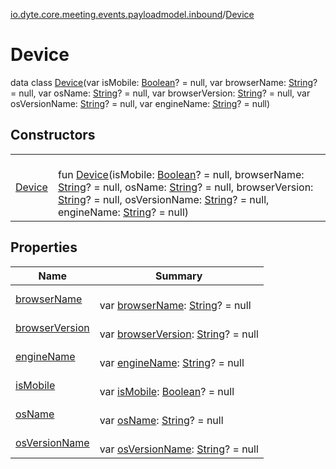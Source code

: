 [io.dyte.core.meeting.events.payloadmodel.inbound](../index.md)/[Device](index.md)

# Device


data class [Device](index.md)(var isMobile: [Boolean](https://kotlinlang.org/api/latest/jvm/stdlib/kotlin/-boolean/index.html)? = null, var browserName: [String](https://kotlinlang.org/api/latest/jvm/stdlib/kotlin/-string/index.html)? = null, var osName: [String](https://kotlinlang.org/api/latest/jvm/stdlib/kotlin/-string/index.html)? = null, var browserVersion: [String](https://kotlinlang.org/api/latest/jvm/stdlib/kotlin/-string/index.html)? = null, var osVersionName: [String](https://kotlinlang.org/api/latest/jvm/stdlib/kotlin/-string/index.html)? = null, var engineName: [String](https://kotlinlang.org/api/latest/jvm/stdlib/kotlin/-string/index.html)? = null)

## Constructors

| | |
|---|---|
| [Device](-device.md) | <br/>fun [Device](-device.md)(isMobile: [Boolean](https://kotlinlang.org/api/latest/jvm/stdlib/kotlin/-boolean/index.html)? = null, browserName: [String](https://kotlinlang.org/api/latest/jvm/stdlib/kotlin/-string/index.html)? = null, osName: [String](https://kotlinlang.org/api/latest/jvm/stdlib/kotlin/-string/index.html)? = null, browserVersion: [String](https://kotlinlang.org/api/latest/jvm/stdlib/kotlin/-string/index.html)? = null, osVersionName: [String](https://kotlinlang.org/api/latest/jvm/stdlib/kotlin/-string/index.html)? = null, engineName: [String](https://kotlinlang.org/api/latest/jvm/stdlib/kotlin/-string/index.html)? = null) |

## Properties

| Name | Summary |
|---|---|
| [browserName](browser-name.md) | <br/>var [browserName](browser-name.md): [String](https://kotlinlang.org/api/latest/jvm/stdlib/kotlin/-string/index.html)? = null |
| [browserVersion](browser-version.md) | <br/>var [browserVersion](browser-version.md): [String](https://kotlinlang.org/api/latest/jvm/stdlib/kotlin/-string/index.html)? = null |
| [engineName](engine-name.md) | <br/>var [engineName](engine-name.md): [String](https://kotlinlang.org/api/latest/jvm/stdlib/kotlin/-string/index.html)? = null |
| [isMobile](is-mobile.md) | <br/>var [isMobile](is-mobile.md): [Boolean](https://kotlinlang.org/api/latest/jvm/stdlib/kotlin/-boolean/index.html)? = null |
| [osName](os-name.md) | <br/>var [osName](os-name.md): [String](https://kotlinlang.org/api/latest/jvm/stdlib/kotlin/-string/index.html)? = null |
| [osVersionName](os-version-name.md) | <br/>var [osVersionName](os-version-name.md): [String](https://kotlinlang.org/api/latest/jvm/stdlib/kotlin/-string/index.html)? = null |
